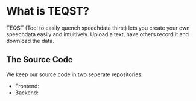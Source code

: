 # What is TEQST?

TEQST (Tool to easily quench speechdata thirst) lets you create your own speechdata easily and intuitively. Upload a text, have others record it and download the data.

<!-- TODO more description -->

## The Source Code

We keep our source code in two seperate repositories:

* Frontend: 
* Backend: 
